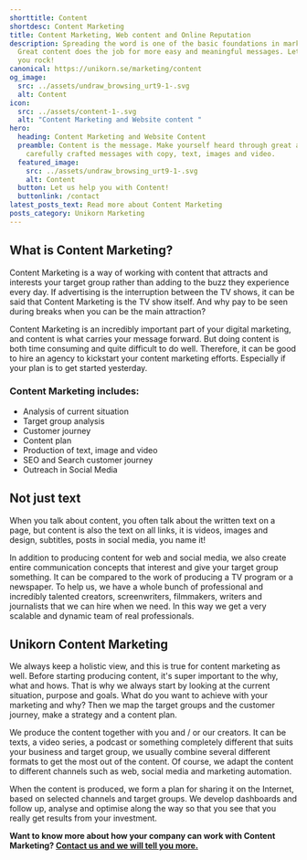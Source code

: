 ```yaml
---
shorttitle: Content
shortdesc: Content Marketing
title: Content Marketing, Web content and Online Reputation
description: Spreading the word is one of the basic foundations in marketing.
  Great content does the job for more easy and meaningful messages. Let us help
  you rock!
canonical: https://unikorn.se/marketing/content
og_image:
  src: ../assets/undraw_browsing_urt9-1-.svg
  alt: Content
icon:
  src: ../assets/content-1-.svg
  alt: "Content Marketing and Website content "
hero:
  heading: Content Marketing and Website Content
  preamble: Content is the message. Make yourself heard through great and
    carefully crafted messages with copy, text, images and video.
  featured_image:
    src: ../assets/undraw_browsing_urt9-1-.svg
    alt: Content
  button: Let us help you with Content!
  buttonlink: /contact
latest_posts_text: Read more about Content Marketing
posts_category: Unikorn Marketing
---
```

## What is Content Marketing?

Content Marketing is a way of working with content that attracts and interests your target group rather than adding to the buzz they experience every day. If advertising is the interruption between the TV shows, it can be said that Content Marketing is the TV show itself. And why pay to be seen during breaks when you can be the main attraction?

Content Marketing is an incredibly important part of your digital marketing, and content is what carries your message forward. But doing content is both time consuming and quite difficult to do well. Therefore, it can be good to hire an agency to kickstart your content marketing efforts. Especially if your plan is to get started yesterday.

### Content Marketing includes:

* Analysis of current situation
* Target group analysis
* Customer journey 
* Content plan
* Production of text, image and video
* SEO and Search customer journey
* Outreach in Social Media

## Not just text

When you talk about content, you often talk about the written text on a page, but content is also the text on all links, it is videos, images and design, subtitles, posts in social media, you name it!

In addition to producing content for web and social media, we also create entire communication concepts that interest and give your target group something. It can be compared to the work of producing a TV program or a newspaper. To help us, we have a whole bunch of professional and incredibly talented creators, screenwriters, filmmakers, writers and journalists that we can hire when we need. In this way we get a very scalable and dynamic team of real professionals.

## Unikorn Content Marketing

We always keep a holistic view, and this is true for content marketing as well. Before starting producing content, it's super important to the why, what and hows. That is why we always start by looking at the current situation, purpose and goals. What do you want to achieve with your marketing and why? Then we map the target groups and the customer journey, make a strategy and a content plan.

We produce the content together with you and / or our creators. It can be texts, a video series, a podcast or something completely different that suits your business and target group, we usually combine several different formats to get the most out of the content. Of course, we adapt the content to different channels such as web, social media and marketing automation.

When the content is produced, we form a plan for sharing it on the Internet, based on selected channels and target groups. We develop dashboards and follow up, analyse and optimise along the way so that you see that you really get results from your investment.

**Want to know more about how your company can work with Content Marketing? [Contact us and we will tell you more.](/contact)**